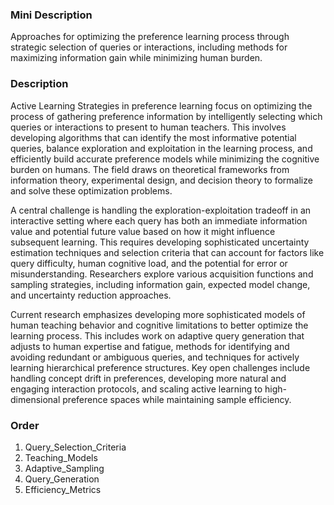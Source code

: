 ### Mini Description

Approaches for optimizing the preference learning process through strategic selection of queries or interactions, including methods for maximizing information gain while minimizing human burden.

### Description

Active Learning Strategies in preference learning focus on optimizing the process of gathering preference information by intelligently selecting which queries or interactions to present to human teachers. This involves developing algorithms that can identify the most informative potential queries, balance exploration and exploitation in the learning process, and efficiently build accurate preference models while minimizing the cognitive burden on humans. The field draws on theoretical frameworks from information theory, experimental design, and decision theory to formalize and solve these optimization problems.

A central challenge is handling the exploration-exploitation tradeoff in an interactive setting where each query has both an immediate information value and potential future value based on how it might influence subsequent learning. This requires developing sophisticated uncertainty estimation techniques and selection criteria that can account for factors like query difficulty, human cognitive load, and the potential for error or misunderstanding. Researchers explore various acquisition functions and sampling strategies, including information gain, expected model change, and uncertainty reduction approaches.

Current research emphasizes developing more sophisticated models of human teaching behavior and cognitive limitations to better optimize the learning process. This includes work on adaptive query generation that adjusts to human expertise and fatigue, methods for identifying and avoiding redundant or ambiguous queries, and techniques for actively learning hierarchical preference structures. Key open challenges include handling concept drift in preferences, developing more natural and engaging interaction protocols, and scaling active learning to high-dimensional preference spaces while maintaining sample efficiency.

### Order

1. Query_Selection_Criteria
2. Teaching_Models
3. Adaptive_Sampling
4. Query_Generation
5. Efficiency_Metrics
